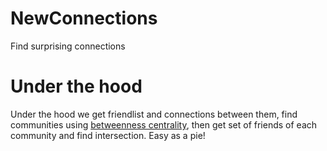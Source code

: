 # NewConnections
Find surprising connections

# Under the hood
Under the hood we get friendlist and connections between them, find communities using [betweenness centrality](https://en.wikipedia.org/wiki/Betweenness_centrality), then get set of friends of each community and find intersection. Easy as a pie!
